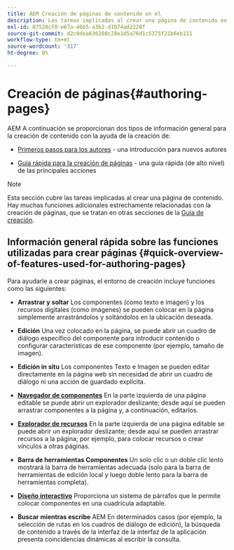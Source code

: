 ```yaml
---
title: AEM Creación de páginas de contenido en el
description: Las tareas implicadas al crear una página de contenido en Adobe Experience Manager 6.5.
exl-id: 07528cf0-e67a-46b5-a3b2-d1b74ad2228f
source-git-commit: d2c0dea636280c28e1d5a76d1c5375f21b6eb111
workflow-type: tm+mt
source-wordcount: '317'
ht-degree: 0%

---
```


# Creación de páginas{#authoring-pages}

AEM A continuación se proporcionan dos tipos de información general para la creación de contenido con la ayuda de la creación de:

* [Primeros pasos para los autores](/help/sites-authoring/first-steps.md) - una introducción para nuevos autores

* [Guía rápida para la creación de páginas](/help/sites-authoring/qg-page-authoring.md) - una guía rápida (de alto nivel) de las principales acciones

>[!NOTE]
>
>Esta sección cubre las tareas implicadas al crear una página de contenido. Hay muchas funciones adicionales estrechamente relacionadas con la creación de páginas, que se tratan en otras secciones de la [Guía de creación](/help/sites-authoring/first-steps.md).

## Información general rápida sobre las funciones utilizadas para crear páginas {#quick-overview-of-features-used-for-authoring-pages}

Para ayudarle a crear páginas, el entorno de creación incluye funciones como las siguientes:

* **Arrastrar y soltar**
Los componentes (como texto e imagen) y los recursos digitales (como imágenes) se pueden colocar en la página simplemente arrastrándolos y soltándolos en la ubicación deseada.

* **Edición**
Una vez colocado en la página, se puede abrir un cuadro de diálogo específico del componente para introducir contenido o configurar características de ese componente (por ejemplo, tamaño de imagen).

* **Edición in situ**
Los componentes Texto e Imagen se pueden editar directamente en la página web sin necesidad de abrir un cuadro de diálogo ni una acción de guardado explícita.

* **[Navegador de componentes](/help/sites-authoring/author-environment-tools.md#componentsbrowsertouchoptimizedui)**
En la parte izquierda de una página editable se puede abrir un explorador deslizante; desde aquí se pueden arrastrar componentes a la página y, a continuación, editarlos.

* **[Explorador de recursos](/help/sites-authoring/author-environment-tools.md#assetsbrowsertouchoptimizedui)**
En la parte izquierda de una página editable se puede abrir un explorador deslizante; desde aquí se pueden arrastrar recursos a la página; por ejemplo, para colocar recursos o crear vínculos a otras páginas.

* **Barra de herramientas Componentes**
Un solo clic o un doble clic lento mostrará la barra de herramientas adecuada (solo para la barra de herramientas de edición local y luego doble lento para la barra de herramientas completa).

* **[Diseño interactivo](/help/sites-authoring/responsive-layout.md)**
Proporciona un sistema de párrafos que le permite colocar componentes en una cuadrícula adaptable.

* **Buscar mientras escribe**
AEM En determinados casos (por ejemplo, la selección de rutas en los cuadros de diálogo de edición), la búsqueda de contenido a través de la interfaz de la interfaz de la aplicación presenta coincidencias dinámicas al escribir la consulta.
